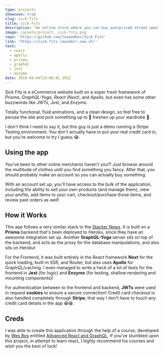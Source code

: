 ```yaml
---
type: projects
showcase: true
slug: sick-fits
title: Sick Fits
description: "An online store where you can buy overpriced street wear and even post your own products for sale! Made with a hyper modern stack, with actual credit card processing! I even wrote some tests for this bad boy. \U0001F45AStay Fresh\U0001F457"
image: /assets/project__sick-fits.png
repo: 'https://github.com/leeandher/Sick-Fits'
link: 'https://sick-fits.leanderr.now.sh/'
tech:
  - react
  - apollo
  - prisma
  - graphql
  - jest
  - enzyme
date: 2019-09-04T23:08:01.393Z
---
```


Sick Fits is a eCommerce website built on a super fresh framework of _Prisma_, _GraphQL-Yoga_, _React (Next)_, and _Apollo_, but even has some other buzzwords like _JWTs_, _Jest_, and _Enzyme_.

Totally functional, fluid animations, and a clean design, so feel free to peruse the site and pick something up to 👚 freshen up your wardrobe 👗.

I don't think I need to say it, but this guy is just a demo running a Stripe Testing environment. You don't actually have to put your real credit card in, but you're welcome to try I guess 😂.

## Using the app

You've been to other online merchants haven't you?! Just browse around the multitude of clothes until you find something you fancy. After that, you should probably make an account so you can actually buy something.

With an account set up, you'll have access to the bulk of the application, including the ability to sell your own products (and manage them), view your profile, add items to your cart, checkout/purchase those items, and review past orders as well! 

## How it Works

This app follows a very similar stack to the [Stacker News](https://leander.xyz/projects/stacker-news). It is built on a **Prisma** backend that's been deployed to Heroku, since they have an awesome integration set up. Another **GraphQL-Yoga** server sits on top of the backend, and acts as the proxy for the database manipulations, and also sits on Heroku!

For the Frontend, it was built entirely in the _React_ framework **Next** for the quick loading, built-in SSR, and Router, but also uses **Apollo** for GraphQL/caching. I even managed to write a heck of a lot of tests for the frontend in **Jest** (for logic) and **Enzyme** (for testing, shallow rendering and mounting components)!

For authentication between to the frontend and backend, **JWTs** were used in request **cookies** to ensure a secure connection! Credit card checkout is also handled completely through **Stripe**, that way I don't have to touch any credit card details in the app 😁😁.

## Creds

I was able to create this application through the help of a course, developed by [Wes Bos](https://wesbos.com) entitled [Advanced React and GraphQL](https://advancedreact.com). If you've stumbled upon this project, in attempt to learn react, I highly recommend his courses and wish you the best of luck!
